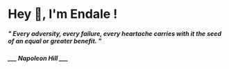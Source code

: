 <h1 title="head"> Hey 👋, I'm Endale !</h1>

**<h5><i>" Every adversity, every failure, every heartache carries with it the seed of an equal or greater benefit. "</i></h5>**

*<b>___ Napoleon Hill ___</b>*
